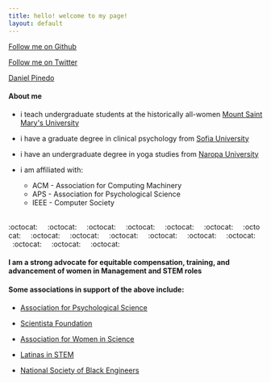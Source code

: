 ```yaml
---
title: hello! welcome to my page!
layout: default
---
```

<script async defer src="https://buttons.github.io/buttons.js"></script>
<a class="github-button" href="https://github.com/dapinedo" data-size="large" aria-label="Follow me on GitHub">Follow me on Github</a>

<a href="https://twitter.com/daniel_a_pinedo" class="twitter-follow-button" data-show-count="false">Follow me on Twitter</a><script async src="//platform.twitter.com/widgets.js" charset="utf-8"></script>

<script type="text/javascript" src="https://platform.linkedin.com/badges/js/profile.js" async defer></script>
<div class="LI-profile-badge"  data-version="v1" data-size="medium" data-locale="en_US" data-type="horizontal" data-theme="dark" data-vanity="danielpinedo"><a class="LI-simple-link" href='https://www.linkedin.com/in/danielpinedo?trk=profile-badge'>Daniel Pinedo</a></div>

#### About me

* i teach undergraduate students at the historically all-women [Mount Saint Mary's University](https://www.msmu.edu/)

* i have a graduate degree in clinical psychology from [Sofia University](http://www.sofia.edu/)

* i have an undergraduate degree in yoga studies from [Naropa University](http://www.naropa.edu/academics/bachelors/yoga/alumni-profiles.php)

* i am affiliated with:
     * ACM - Association for Computing Machinery 
     * APS - Association for Psychological Science
     * IEEE - Computer Society

<br>
:octocat:&nbsp;&nbsp;&nbsp;&nbsp;&nbsp;:octocat:&nbsp;&nbsp;&nbsp;&nbsp;&nbsp;:octocat:&nbsp;&nbsp;&nbsp;&nbsp;&nbsp;:octocat:&nbsp;&nbsp;&nbsp;&nbsp;&nbsp;:octocat:&nbsp;&nbsp;&nbsp;&nbsp;&nbsp;:octocat:&nbsp;&nbsp;&nbsp;&nbsp;&nbsp;:octocat:&nbsp;&nbsp;&nbsp;&nbsp;&nbsp;:octocat:&nbsp;&nbsp;&nbsp;&nbsp;&nbsp;:octocat:&nbsp;&nbsp;&nbsp;&nbsp;&nbsp;:octocat:&nbsp;&nbsp;&nbsp;&nbsp;&nbsp;:octocat:&nbsp;&nbsp;&nbsp;&nbsp;&nbsp;:octocat:&nbsp;&nbsp;&nbsp;&nbsp;&nbsp;:octocat:&nbsp;&nbsp;&nbsp;&nbsp;&nbsp;:octocat:&nbsp;&nbsp;&nbsp;&nbsp;&nbsp;:octocat:&nbsp;&nbsp;&nbsp;&nbsp;&nbsp;:octocat:

#### I am a strong advocate for equitable compensation, training, and advancement of women in Management and STEM roles
#### Some associations in support of the above include:
* [Association for Psychological Science](https://www.psychologicalscience.org)

* [Scientista Foundation](http://www.scientistafoundation.com)

* [Association for Women in Science](https://www.awis.org)

* [Latinas in STEM](http://www.latinasinstem.com)

* [National Society of Black Engineers](http://www.nsbe.org/home.aspx)
